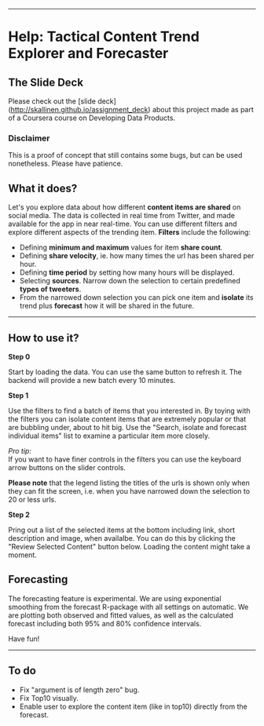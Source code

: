 

----

Help: Tactical Content Trend Explorer and Forecaster  
===========================

## The Slide Deck
Please check out the [slide deck] (http://skallinen.github.io/assignment_deck) about this project made as part of a Coursera course on Developing Data Products.

### Disclaimer

This is a proof of concept that still contains some bugs, but can be used nonetheless. Please have patience.  

What it does?
-----------
Let's you explore data about how different **content items are shared** on social media. The data is collected in real time from Twitter, and made available for the app in near real-time. You can use different filters and explore different aspects of the trending item. **Filters** include the following:  
- Defining **minimum and maximum** values for item **share count**.  
- Defining **share velocity**, ie. how many times the url has been shared per hour.  
- Defining **time period** by setting how many hours will be displayed.  
- Selecting **sources**. Narrow down the selection to certain predefined **types of tweeters**.  
- From the narrowed down selection you can pick one item and **isolate** its trend plus **forecast** how it will be shared in the future.  

----

How to use it?
-------
**Step 0**  

Start by loading the data. You can use the same button to refresh it. The backend will provide a new batch every 10 minutes.  

**Step 1**  

Use the filters to find a batch of items that you interested in. By toying with the filters you can isolate content items that are extremely popular or that are bubbling under, about to hit big. Use the "Search, isolate and forecast individual items" list to examine a particular item more closely.  

*Pro tip:*  
If you want to have finer controls in the filters you can use the keyboard arrow buttons on the slider controls.

**Please note**
that the legend listing the titles of the urls is shown only when they can fit the screen, i.e. when you have narrowed down the selection to 20 or less urls.




**Step 2**  

Pring out a list of the selected items at the bottom including link, short description and image, when availalbe. You can do this by clicking the "Review Selected Content" button below. Loading the content might take a moment.  

Forecasting
---------------------
The forecasting feature is experimental. We are using exponential smoothing from the forecast R-package with all settings on automatic. We are plotting both observed and fitted values, as well as the calculated forecast including both 95% and 80% confidence intervals.


Have fun!

------------

To do
----
- Fix "argument is of length zero" bug.
- Fix Top10 visually.
- Enable user to explore the content item (like in top10) directly from the forecast.

